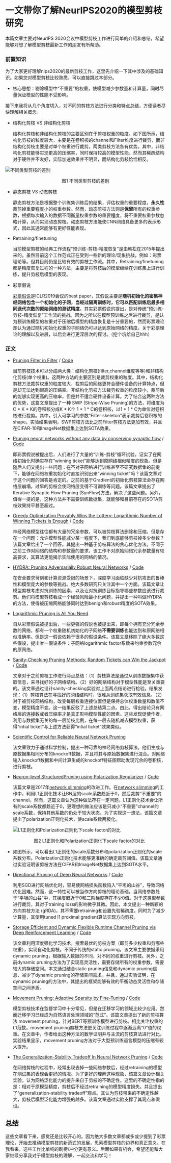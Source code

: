 # 一文带你了解NeurIPS2020的模型剪枝研究

本篇文章主要对NeurlPS 2020会议中模型剪枝工作进行简单的介绍和总结，希望能够对想了解模型剪枝最新工作的朋友有所帮助。

### 前置知识

为了大家更好理解nips2020的最新剪枝工作，这里先介绍一下其中涉及的基础知识。如果您对模型剪枝比较熟悉，可以直接跳过本部分。

- 核心思想：剔除模型中“不重要”的权重，使模型减少参数量和计算量，同时尽量保证模型的性能不受影响。

接下来我将从几个角度切入，对不同的剪枝方法进行分类和特点总结，方便读者尽快理解相关概念。

- 结构化剪枝 VS 非结构化剪枝

  结构化剪枝和非结构化剪枝的主要区别在于剪枝权重的粒度。如下图所示，结构化剪枝的粒度较大，主要是在卷积核的channel和Filter维度进行裁剪，而非结构化剪枝主要是对单个权重进行裁剪。两类剪枝方法各有优势。其中，非结构化剪枝能够实现更高的压缩率，同时保持较高的模型性能。然而其稀疏结构对于硬件并不友好，实际加速效果并不明显，而结构化剪枝恰恰相反。
  

![不同类型剪枝的差别](https://img-blog.csdnimg.cn/20201220011322385.png?x-oss-process=image/watermark,type_ZmFuZ3poZW5naGVpdGk,shadow_10,text_aHR0cHM6Ly9ibG9nLmNzZG4ubmV0L2ZvdXJ0ZWVuX3poYW5n,size_16,color_FFFFFF,t_70)

<center>图1 不同类型剪枝的差别</center>

- 静态剪枝 VS 动态剪枝

  静态剪枝方法是根据整个训练集训练后的结果，评估权重的重要程度，**永久性**裁剪掉重要程度小的权重参数。然而，动态剪枝方法则是**保留**所有的权重参数，根据每次输入的数据不同衡量权重参数的重要程度，将不重要权重参数忽略计算，从而实现动态剪枝。动态剪枝方法能使CNN网络具备更多的表示形式，因此其通常能够有更好性能表现。

- Retraining/finetuning

  当前模型剪枝的经典工作流程“预训练-剪枝-精度恢复”是由韩松在2015年提出来的。虽然目前这个工作范式正在受到一些新的理论/现象挑战，例如：彩票理论等。但其目前仍是比较有效的剪枝工作流。其中，Retraining/finetuning都是精度恢复过程的一种方法，主要是将剪枝后的模型继续在训练集上进行训练，提升剪枝后模型的表现。

- 彩票假说

  [彩票假说](https://arxiv.org/abs/1803.03635)是ICLR2019会议的best paper，其假说主要是**随机初始化的密集神经网络包含一个初始化的子网，当经过隔离训练时，它可以匹配训练后最多相同迭代次数的原始网络的测试精度**。其实彩票假说的提出，是对传统“预训练-剪枝-精度恢复”工作流的挑战。因为之所以在模型预训练之后进行裁剪，是认为预训练模型的权重对于压缩后模型的精度恢复是十分重要的，然而彩票理论却认为通过随机初始化权重的子网络仍可以达到原始网络的精度。关于彩票理论的理解以及进展，以后会进行更深层次的探讨。（挖个坑给自己hhh）

### 正文

- [Pruning Filter in Filter](https://arxiv.org/abs/2009.14410) 	/ [Code](https://github.com/fxmeng/Pruning-Filter-in-Filter) 

  目前剪枝技术可以分成两大类：结构化剪枝(filter,channel维度等等)和非结构化剪枝(单个权重)。这两种方法的主要区别是裁剪权重的粒度。其中，结构化剪枝方法裁剪权重的粒度较大，裁剪后的网络更符合硬件设备的计算特点，但是却无法达到很高的压缩率。非结构化剪枝方法裁剪权重的粒度较小，裁剪后的能够实现更高的压缩率，但是并不适合硬件设备计算。为了结合这两种方法的优势，这篇文章提出了一种 SWP (Stripe-Wise Pruning)的方法，将维度为C * K * K的卷积核分成K * K个 1 * 1 * C的卷积核，以1 * 1 * C为单位对卷积核进行裁剪。其中，引入可学习的参数“Filter skeleton”表示裁剪后卷积核的shape。实验结果表明，SWP剪枝方法比之前Filter剪枝方法更加有效，并且在CIFAR-10和ImageNet数据集上达到SOTA效果。

- [Pruning neural networks without any data by conserving synaptic flow](https://arxiv.org/abs/2006.05467)	/ [Code](https://github.com/ganguli-lab/Synaptic-Flow)

  即彩票假说被提出后，人们进行了大量的“训练-剪枝”循环试验，证实了在网络初始化时确实存在“winning ticket”能够达到原网络相似精度的现象。但是随后人们又提出一些问题：在不对子网络进行训练甚至不研究数据集的前提下，能够在网络权重初始化时直接识别出来“winning ticket”吗？该篇文章对于这个问题的回答是肯定的。之前的基于Gradient的初始化剪枝算法会存在网络层崩塌，过早的剪枝会使网络层变得不可训练等问题。该篇文章提出了Iterative Synaptic Flow Pruning (SynFlow)方法，解决了这些问题。另外，值得一提的是，这种方法并不需要训练数据集，就能够和目前存在的SOTA剪枝效果持平甚至超过。

- [Greedy Optimization Provably Wins the Lottery: Logarithmic Number of Winning Tickets is Enough](https://arxiv.org/abs/2010.15969)	/ [Code](https://github.com/lushleaf/Network-Pruning-Greedy-Forward-Selection)

  神经网络模型往往都有大量的冗余参数，可以被剪枝算法删除和压缩。但是存在一个问题：允许模型性能减少某一程度下，我们到底能够剪枝掉多少参数？该篇文章给出了一个回答。其提出一种基于剪枝算法的贪心优化方法。不同于之前工作对网络的结构和参数量的要求，该工作不对原始网络冗余参数量有较高要求，其算法更能揭示实际使用的网络的情况。

- [HYDRA: Pruning Adversarially Robust Neural Networks](https://proceedings.neurips.cc/paper/2020/file/e3a72c791a69f87b05ea7742e04430ed-Paper.pdf)	/ [Code](https://github.com/inspire-group/hydra)

  在安全要求苛刻和计算资源受限的场景下，深度学习面临缺少对抗攻击的鲁棒性和模型庞大的参数等挑战。绝大多数研究只关注其中一个方面。该篇文章让模型剪枝考虑对抗训练的因素，以及让对抗训练目标指导哪些参数应该进行裁剪。他们将模型剪枝看成一个经验风险最小化问题，并提出一种叫做HYDRA的方法，使得被压缩网络能够同时达到benign和robust精度的SOTA效果。

- [Logarithmic Pruning is All You Need](https://arxiv.org/abs/2006.12156)

  自从彩票假说被提出后，一些更强的假说也被提出来，即每个拥有充分冗余参数的网络，都有一个权重随机初始化的子网络**不需要训练**也能达到和原网络相似准确率。但是这一假说依赖于很多的假设条件。该篇文章移除了绝大多数这些假设，提出唯一假设条件：子网络logarithmic factor系数来约束参数冗余的原网络。

- [Sanity-Checking Pruning Methods: Random Tickets can Win the Jackpot](https://arxiv.org/abs/2009.11094)	/ [Code](https://github.com/JingtongSu/sanity-checking-pruning)

  文章对于之前剪枝工作进行两点总结：（1）剪枝算法是通过从训练数据集中获取信息，来寻找好的子网络结构。（2）好的网络结构对于模型性能是至关重要的。该文章通过设计sanity-checking实验对上面两点结论进行检验。结果发现：（1）剪枝算法在寻找好的网络结构时，很难从训练集获取有效信息。（2）对于被剪枝网络结构，改变每层权重连接位置但是保持总体权重数量和数值不变，模型精度不变。这一结果反驳了上述总结第二点。由此，得出结论只有网络层的连接数或者压缩率才是真正影响模型性能的因素。这些发现促使作者，利用与数据集无关的每一层剪枝比例，在每一层去随机减去模型权重，获得“intial ticket”与上述方法获得“intial ticket”效果类似。

- [Scientific Control for Reliable Neural Network Pruning](https://papers.nips.cc/paper/2020/hash/7bcdf75ad237b8e02e301f4091fb6bc8-Abstract.html)

  该文章致力于通过科学控制，提出一种可靠的神经网络剪枝算法。他们生成与原数据集相同分布的knockoff数据，并且将其与原始数据集进行混合。对网络输入knockoff数据和中间计算生成的knockoff特征图帮助发现冗余的卷积核，进行剪枝。

- [Neuron-level StructuredPruning using Polarization Regularizer](https://papers.nips.cc/paper/2020/file/703957b6dd9e3a7980e040bee50ded65-Paper.pdf)	/ [Code](https://github.com/polarizationpruning/PolarizationPruning)

  该篇文章是2017年[network slimming](http://openaccess.thecvf.com/content_iccv_2017/html/Liu_Learning_Efficient_Convolutional_ICCV_2017_paper.html)的改进工作。在[network slimming](http://openaccess.thecvf.com/content_iccv_2017/html/Liu_Learning_Efficient_Convolutional_ICCV_2017_paper.html)的工作中，利用L1正则化技术让BN层的scale系数趋近于0，然后裁剪“不重要”的channel。然而，这篇文章认为这种做法存在一定问题。L1正则化技术会让所有的scale系数都趋近于0，更理想的做法应该是只减小“不重要”channel的scale系数，保持其他系数的仍处于较大状态。为了实现这一想法，该篇文章提出了polarization正则化技术，使scale系数两极化。
  
  ![L1正则化和Polarization正则化下scale factor的对比](https://img-blog.csdnimg.cn/20201220011646419.png?x-oss-process=image/watermark,type_ZmFuZ3poZW5naGVpdGk,shadow_10,text_aHR0cHM6Ly9ibG9nLmNzZG4ubmV0L2ZvdXJ0ZWVuX3poYW5n,size_16,color_FFFFFF,t_70#pic_center)
  
  <center>图2 L1正则化和Polarization正则化下scale factor的对比</center>
  
- 如图所示，可以看出L1正则化的scale系数分布和polarization正则化的scale系数分布。Polarization正则化技术能够更准确的确定裁剪阈值。该篇文章通过实验证明该剪枝方法在CIFAR和ImageNet数据集上达到SOTA水平。

- [Directional Pruning of Deep Neural Networks](https://arxiv.org/abs/2006.09358)	/ [Code](https://github.com/donlan2710/gRDA-Optimizer/tree/master/directional_pruning)

  利用SGD进行网络优化时，容易使网络损失函数陷入“平坦的山谷”，导致网络优化困难。然而，这一特性可以被当作方向剪枝的理论基础。当网络参数处于“平坦的山谷”中，其梯度趋近于0和二阶梯度存在不少0值。对于这类型参数进行裁剪，其对于training loss的影响微乎其微。因此，本文提出一种新颖的方向剪枝方法 (gRDA)，其不需要retraining和设置先验稀疏度。同时为了减少计算量，其使用tuned l1 proximal gradient算法实现方向剪枝。

- [Storage Efficient and Dynamic Flexible Runtime Channel Pruning via Deep Reinforcement Learning](https://proceedings.neurips.cc/paper/2020/hash/a914ecef9c12ffdb9bede64bb703d877-Abstract.html)	/ [Code](https://github.com/jianda-chen/static_dynamic_rl_pruning)

  该文章利用深度强化学习技术，搜索最优的剪枝方案（即剪多少权重和剪哪些权重），实现自动化剪枝。不同于传统的static pruning，该文章主要依据采用dynamic pruning，根据输入数据的不同，对不同的权重进行剪枝。另外，之前dynamic pruning方法为了实现高灵活性，需要存储所有的权重参数，需要较大的存储空间。本文通过结合static pruning信息和dynamic pruning信息，减少了dynamic pruning的存储空间需求。并且，通过实验证明，在dynamic pruning的方法中，其提出的框架能够有效的平衡动态灵活性和存储空间之间矛盾。

- [Movement Pruning: Adaptive Sparsity by Fine-Tuning](https://arxiv.org/abs/2005.07683)	/ [Code](https://github.com/huggingface/transformers/tree/master/examples/movement-pruning)

  模型剪枝技术在监督学习中十分常见，但是在迁移学习的领域比较少应用。然而迁移学习已经成为自然语言处理领域的“范式”。该篇文章提出了新的剪枝算法 movement pruning，针对BERT等预训练模型进行剪枝。相比关注权重的L1范数，movement pruning剪枝方法更关注训练过程中逐渐远离“0”值的权重。在文章中，作者给出这种方法的数学证明并与主流的剪枝算法进行对比。实验结果显示，movement pruning方法对于大型预训练语言模型的压缩有较大提升。

- [The Generalization-Stability Tradeoff In Neural Network Pruning](https://arxiv.org/abs/1906.03728)	 / [Code](https://github.com/bbartoldson/GeneralizationStabilityTradeoff)

  在网络剪枝的过程中，经常出现去掉一些网络参数后，经过retraining的模型在测试集的表现会更好的情况。为了更好的理解这种现象，该篇文章设计相关实验，认为网络泛化能力的提升来自于剪枝的不确定性。这里的不确定性指的是：相对于原模型精度，剪枝后不经过retraining的模型精度损失。并且提出了“generalization-stability tradeoff”观点。其认为剪枝带来的不确定性越大，剪枝后模型泛化能力增强的越多。该篇文章通过实验支撑了其观点和假设。

## 总结

这些文章看下来，感觉还是比较开心的。因为绝大多数文章都或多或少提到了彩票理论，开始去推动模型剪枝的新范式的发展，思索模型剪枝的边界和真正意义。在我看来，这些工作比单纯的刷榜/冲分更有意义。后面如果有机会，希望还能和大家继续分享我对于模型剪枝的理解，一起交流和学习！


